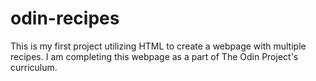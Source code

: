 # odin-recipes
This is my first project utilizing HTML to create a webpage with multiple recipes. I am completing this webpage as a part of The Odin Project's curriculum.